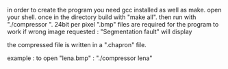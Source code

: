 in order to create the program you need gcc installed as well as make.
open your shell.
once in the directory build with "make all".
then run with "./compressor <name of source bmp image>".
24bit per pixel ".bmp" files are required for the program to work
if wrong image requested : "Segmentation fault" will display

the compressed file is written in a ".chapron" file.

example :
to open "lena.bmp" :
"./compressor lena"
